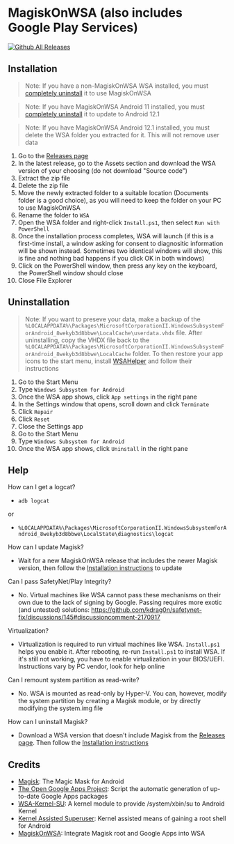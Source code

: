 # MagiskOnWSA (also includes Google Play Services)

[![Github All Releases](https://img.shields.io/github/downloads/PeterNjeim/MagiskOnWSA/total.svg?label=Downloads+%28latest+only%29)](https://github.com/PeterNjeim/MagiskOnWSA/releases/latest)

## Installation

> Note: If you have a non-MagiskOnWSA WSA installed, you must [completely uninstall](#uninstallation) it to use MagiskOnWSA

> Note: If you have MagiskOnWSA Android 11 installed, you must [completely uninstall](#uninstallation) it to update to Android 12.1

> Note: If you have MagiskOnWSA Android 12.1 installed, you must delete the WSA folder you extracted for it. This will not remove user data

1. Go to the [Releases page](https://github.com/PeterNjeim/MagiskOnWSA/releases)
2. In the latest release, go to the Assets section and download the WSA version of your choosing (do not download "Source code")
3. Extract the zip file
4. Delete the zip file
5. Move the newly extracted folder to a suitable location (Documents folder is a good choice), as you will need to keep the folder on your PC to use MagiskOnWSA
6. Rename the folder to `WSA`
7. Open the WSA folder and right-click `Install.ps1`, then select `Run with PowerShell`
8. Once the installation process completes, WSA will launch (if this is a first-time install, a window asking for consent to diagnositic information will be shown instead. Sometimes two identical windows will show, this is fine and nothing bad happens if you click OK in both windows)
9. Click on the PowerShell window, then press any key on the keyboard, the PowerShell window should close
10. Close File Explorer

## Uninstallation

> Note: If you want to preseve your data, make a backup of the `%LOCALAPPDATA%\Packages\MicrosoftCorporationII.WindowsSubsystemForAndroid_8wekyb3d8bbwe\LocalCache\userdata.vhdx` file. After uninstalling, copy the VHDX file back to the `%LOCALAPPDATA%\Packages\MicrosoftCorporationII.WindowsSubsystemForAndroid_8wekyb3d8bbwe\LocalCache` folder. To then restore your app icons to the start menu, install [WSAHelper](https://github.com/LSPosed/WSAHelper/releases/latest) and follow their instructions

1. Go to the Start Menu
2. Type `Windows Subsystem for Android`
3. Once the WSA app shows, click `App settings` in the right pane
4. In the Settings window that opens, scroll down and click `Terminate`
5. Click `Repair`
6. Click `Reset`
7. Close the Settings app
8. Go to the Start Menu
9. Type `Windows Subsystem for Android`
10. Once the WSA app shows, click `Uninstall` in the right pane

## Help

How can I get a logcat?

-   `adb logcat`

or

-   `%LOCALAPPDATA%\Packages\MicrosoftCorporationII.WindowsSubsystemForAndroid_8wekyb3d8bbwe\LocalState\diagnostics\logcat`

How can I update Magisk?

-   Wait for a new MagiskOnWSA release that includes the newer Magisk version, then follow the [Installation instructions](#installation) to update

Can I pass SafetyNet/Play Integrity?

-   No. Virtual machines like WSA cannot pass these mechanisms on their own due to the lack of signing by Google. Passing requires more exotic (and untested) solutions: https://github.com/kdrag0n/safetynet-fix/discussions/145#discussioncomment-2170917

Virtualization?

-   Virtualization is required to run virtual machines like WSA. `Install.ps1` helps you enable it. After rebooting, re-run `Install.ps1` to install WSA. If it's still not working, you have to enable virtualization in your BIOS/UEFI. Instructions vary by PC vendor, look for help online

Can I remount system partition as read-write?

-   No. WSA is mounted as read-only by Hyper-V. You can, however, modify the system partition by creating a Magisk module, or by directly modifying the system.img file

How can I uninstall Magisk?

-   Download a WSA version that doesn't include Magisk from the [Releases page](https://github.com/PeterNjeim/MagiskOnWSA/releases). Then follow the [Installation instructions](#installation)

## Credits

-   [Magisk](https://github.com/topjohnwu/Magisk): The Magic Mask for Android
-   [The Open Google Apps Project](https://opengapps.org): Script the automatic generation of up-to-date Google Apps packages
-   [WSA-Kernel-SU](https://github.com/LSPosed/WSA-Kernel-SU): A kernel module to provide /system/xbin/su to Android Kernel
-   [Kernel Assisted Superuser](https://git.zx2c4.com/kernel-assisted-superuser): Kernel assisted means of gaining a root shell for Android
-   [MagiskOnWSA](https://github.com/LSPosed/MagiskOnWSA): Integrate Magisk root and Google Apps into WSA
